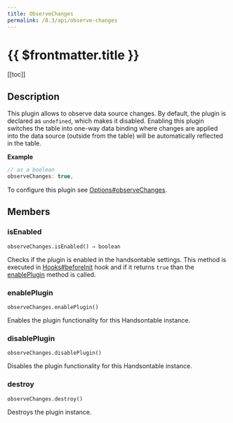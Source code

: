 ```yaml
---
title: ObserveChanges
permalink: /8.3/api/observe-changes
---
```


# {{ $frontmatter.title }}

[[toc]]

## Description


This plugin allows to observe data source changes. By default, the plugin is declared as `undefined`, which makes it
disabled. Enabling this plugin switches the table into one-way data binding where changes are applied into the data
source (outside from the table) will be automatically reflected in the table.


**Example**  
```js
// as a boolean
observeChanges: true,
```

To configure this plugin see [Options#observeChanges](Options#observeChanges).

## Members
### isEnabled
`observeChanges.isEnabled() ⇒ boolean`

Checks if the plugin is enabled in the handsontable settings. This method is executed in [Hooks#beforeInit](Hooks#beforeInit)
hook and if it returns `true` than the [enablePlugin](#ObserveChanges+enablePlugin) method is called.



### enablePlugin
`observeChanges.enablePlugin()`

Enables the plugin functionality for this Handsontable instance.



### disablePlugin
`observeChanges.disablePlugin()`

Disables the plugin functionality for this Handsontable instance.



### destroy
`observeChanges.destroy()`

Destroys the plugin instance.



